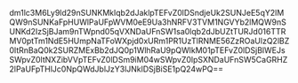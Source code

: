 dm1lc3M6Ly9ld29nSUNKMklqb2dJaklpTEFvZ0lDSndjeUk2SUNJeE5qY2lMQW9nSUNKaFpHUWlPaUFpWVM0eE9Ua3hNRFV3TVM1NGVYb2lMQW9nSUNKd2IzSjBJam9nTWpnd05qVXNDaUFnSW1sa0lqb2dJbUZtTURJd016TTRMV0ptTm1NdE5HUmpNaTFoWXpjd0xURm1PR1UzTlRNME56ZzROaUlzQ2lBZ0ltRnBaQ0k2SURZMExBb2dJQ0p1WlhRaU9pQWlkM01pTEFvZ0lDSjBlWEJsSWpvZ0ltNXZibVVpTEFvZ0lDSm9iM04wSWpvZ0lpSXNDaUFnSW5CaGRHZ2lPaUFpTHlJc0NpQWdJblJzY3lJNklDSjBiSE1pQ24wPQ==
